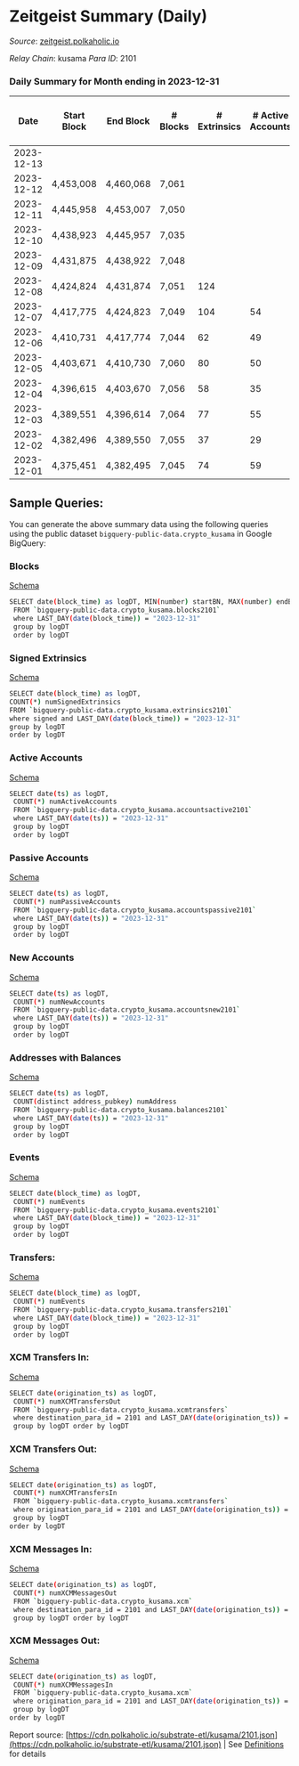 # Zeitgeist Summary (Daily)

_Source_: [zeitgeist.polkaholic.io](https://zeitgeist.polkaholic.io)

*Relay Chain*: kusama
*Para ID*: 2101



### Daily Summary for Month ending in 2023-12-31


| Date    | Start Block | End Block | # Blocks | # Extrinsics | # Active Accounts | # Passive Accounts | # New Accounts | # Addresses | # Events  | # Transfers ($USD) | # XCM Transfers In ($USD) | # XCM Transfers Out ($USD) | # XCM In | # XCM Out | Issues |
|---------|-------------|-----------|----------|--------------|-------------------|--------------------|----------------|-------------|-----------|--------------------|---------------------------|----------------------------|----------|-----------|--------|
| 2023-12-13 |  |  |  |  |  |  |  |  |  |   |   |   |  |  |  |
| 2023-12-12 | 4,453,008 | 4,460,068 | 7,061 |  |  |  |  |  |  |   |   | 18  |  |  |  |
| 2023-12-11 | 4,445,958 | 4,453,007 | 7,050 |  |  |  |  |  |  |   |   | 8  |  |  |  |
| 2023-12-10 | 4,438,923 | 4,445,957 | 7,035 |  |  |  |  |  |  |   |   | 27  |  |  |  |
| 2023-12-09 | 4,431,875 | 4,438,922 | 7,048 |  |  |  |  | 16,724 |  |   |   | 25  |  |  |  |
| 2023-12-08 | 4,424,824 | 4,431,874 | 7,051 | 124 |  |  |  | 16,719 | 52,604 | 92  |   | 14  |  |  |  |
| 2023-12-07 | 4,417,775 | 4,424,823 | 7,049 | 104 | 54 |  | 4 | 16,711 | 52,395 | 113  |   | 19  |  |  |  |
| 2023-12-06 | 4,410,731 | 4,417,774 | 7,044 | 62 | 49 |  | 4 | 16,708 | 49,522 | 42  |   | 62  |  |  |  |
| 2023-12-05 | 4,403,671 | 4,410,730 | 7,060 | 80 | 50 |  | 5 | 16,707 | 51,954 | 60  |   | 34  |  |  |  |
| 2023-12-04 | 4,396,615 | 4,403,670 | 7,056 | 58 | 35 |  | 1 | 16,704 | 51,728 | 38  |   | 19  |  |  |  |
| 2023-12-03 | 4,389,551 | 4,396,614 | 7,064 | 77 | 55 |  |  | 16,703 | 51,865 | 53  |   | 15  |  |  |  |
| 2023-12-02 | 4,382,496 | 4,389,550 | 7,055 | 37 | 29 |  | 1 | 16,699 | 48,857 | 8  |   | 15  |  |  |  |
| 2023-12-01 | 4,375,451 | 4,382,495 | 7,045 | 74 | 59 |  | 2 | 16,698 | 51,607 | 34  |   | 30  |  |  |  |

## Sample Queries:
You can generate the above summary data using the following queries using the public dataset `bigquery-public-data.crypto_kusama` in Google BigQuery:


### Blocks 

[Schema](https://github.com/colorfulnotion/substrate-etl/blob/main/schema/blocks.json)

```bash
SELECT date(block_time) as logDT, MIN(number) startBN, MAX(number) endBN, COUNT(*) numBlocks 
 FROM `bigquery-public-data.crypto_kusama.blocks2101`  
 where LAST_DAY(date(block_time)) = "2023-12-31" 
 group by logDT 
 order by logDT
```

### Signed Extrinsics 

[Schema](https://github.com/colorfulnotion/substrate-etl/blob/main/schema/extrinsics.json)

```bash
SELECT date(block_time) as logDT, 
COUNT(*) numSignedExtrinsics 
FROM `bigquery-public-data.crypto_kusama.extrinsics2101`  
where signed and LAST_DAY(date(block_time)) = "2023-12-31" 
group by logDT 
order by logDT
```

### Active Accounts 

[Schema](https://github.com/colorfulnotion/substrate-etl/blob/main/schema/accountsactive.json)

```bash
SELECT date(ts) as logDT, 
 COUNT(*) numActiveAccounts 
 FROM `bigquery-public-data.crypto_kusama.accountsactive2101` 
 where LAST_DAY(date(ts)) = "2023-12-31" 
 group by logDT 
 order by logDT
```

### Passive Accounts 

[Schema](https://github.com/colorfulnotion/substrate-etl/blob/main/schema/accountspassive.json)

```bash
SELECT date(ts) as logDT, 
 COUNT(*) numPassiveAccounts 
 FROM `bigquery-public-data.crypto_kusama.accountspassive2101` 
 where LAST_DAY(date(ts)) = "2023-12-31" 
 group by logDT 
 order by logDT
```

### New Accounts 

[Schema](https://github.com/colorfulnotion/substrate-etl/blob/main/schema/accountsnew.json)

```bash
SELECT date(ts) as logDT, 
 COUNT(*) numNewAccounts 
 FROM `bigquery-public-data.crypto_kusama.accountsnew2101` 
 where LAST_DAY(date(ts)) = "2023-12-31" 
 group by logDT
 order by logDT
```

### Addresses with Balances 

[Schema](https://github.com/colorfulnotion/substrate-etl/blob/main/schema/balances.json)

```bash
SELECT date(ts) as logDT,
 COUNT(distinct address_pubkey) numAddress 
 FROM `bigquery-public-data.crypto_kusama.balances2101` 
 where LAST_DAY(date(ts)) = "2023-12-31" 
 group by logDT 
 order by logDT
```

### Events 

[Schema](https://github.com/colorfulnotion/substrate-etl/blob/main/schema/events.json)

```bash
SELECT date(block_time) as logDT, 
 COUNT(*) numEvents 
 FROM `bigquery-public-data.crypto_kusama.events2101` 
 where LAST_DAY(date(block_time)) = "2023-12-31" 
 group by logDT 
 order by logDT
```

### Transfers:

[Schema](https://github.com/colorfulnotion/substrate-etl/blob/main/schema/transfers.json)

```bash
SELECT date(block_time) as logDT, 
 COUNT(*) numEvents 
 FROM `bigquery-public-data.crypto_kusama.transfers2101` 
 where LAST_DAY(date(block_time)) = "2023-12-31" 
 group by logDT 
 order by logDT
```

### XCM Transfers In: 

[Schema](https://github.com/colorfulnotion/substrate-etl/blob/main/schema/xcmtransfers.json)

```bash
SELECT date(origination_ts) as logDT, 
 COUNT(*) numXCMTransfersOut 
 FROM `bigquery-public-data.crypto_kusama.xcmtransfers` 
 where destination_para_id = 2101 and LAST_DAY(date(origination_ts)) = "2023-12-31" 
 group by logDT order by logDT
```

### XCM Transfers Out: 

[Schema](https://github.com/colorfulnotion/substrate-etl/blob/main/schema/xcmtransfers.json)

```bash
SELECT date(origination_ts) as logDT, 
 COUNT(*) numXCMTransfersIn 
 FROM `bigquery-public-data.crypto_kusama.xcmtransfers` 
 where origination_para_id = 2101 and LAST_DAY(date(origination_ts)) = "2023-12-31" 
 group by logDT 
order by logDT
```

### XCM Messages In: 

[Schema](https://github.com/colorfulnotion/substrate-etl/blob/main/schema/xcm.json)

```bash
SELECT date(origination_ts) as logDT, 
 COUNT(*) numXCMMessagesOut 
 FROM `bigquery-public-data.crypto_kusama.xcm` 
 where destination_para_id = 2101 and LAST_DAY(date(origination_ts)) = "2023-12-31" 
 group by logDT order by logDT
```

### XCM Messages Out: 

[Schema](https://github.com/colorfulnotion/substrate-etl/blob/main/schema/xcm.json)

```bash
SELECT date(origination_ts) as logDT, 
 COUNT(*) numXCMMessagesIn 
 FROM `bigquery-public-data.crypto_kusama.xcm` 
 where origination_para_id = 2101 and LAST_DAY(date(origination_ts)) = "2023-12-31" 
 group by logDT 
order by logDT
```


Report source: [https://cdn.polkaholic.io/substrate-etl/kusama/2101.json](https://cdn.polkaholic.io/substrate-etl/kusama/2101.json) | See [Definitions](/DEFINITIONS.md) for details
